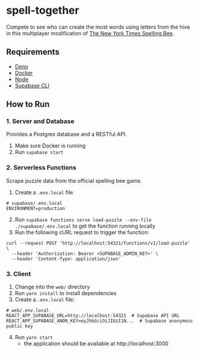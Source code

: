 # spell-together
Compete to see who can create the most words using letters from the hive in this multiplayer modification of [The New York Times Spelling Bee](https://www.nytimes.com/puzzles/spelling-bee).

## Requirements
- [Deno](https://deno.land/#installation)
- [Docker](https://www.docker.com/products/docker-desktop/)
- [Node](https://nodejs.org/en/)
- [Supabase CLI](https://supabase.com/docs/reference/cli/installing-and-updating)

## How to Run
### 1. Server and Database
Provides a Postgres database and a RESTful API.
1. Make sure Docker is running
2. Run `supabase start`

### 2. Serverless Functions
Scrape puzzle data from the official spelling bee game.
1. Create a `.env.local` file
```
# supabase/.env.local
ENVIRONMENT=production
```
2. Run `supabase functions serve load-puzzle --env-file ./supabase/.env.local` to get the function running locally
3. Run the following cURL request to trigger the function:
```
curl --request POST 'http://localhost:54321/functions/v1/load-puzzle' \
  --header 'Authorization: Bearer <SUPABASE_ADMIN_KEY>' \
  --header 'Content-Type: application/json'
```

### 3. Client
1. Change into the `web/` directory
2. Run `yarn install` to install dependencies
3. Create a `.env.local` file:
```
# web/.env.local
REACT_APP_SUPABASE_URL=http://localhost:54321  # Supabase API URL
REACT_APP_SUPABASE_ANON_KEY=eyJhbGciOiJIUzI1N...  # Supabase anonymous public key
```
4. Run `yarn start`
     - the application should be available at http://localhost:3000